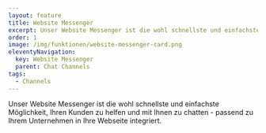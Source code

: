 ```yaml
---
layout: feature
title: Website Messenger
excerpt: Unser Website Messenger ist die wohl schnellste und einfachste Möglichkeit, Ihren Kunden zu helfen und mit Ihnen zu chatten - passend zu Ihrem Unternehmen in Ihre Webseite integriert.
order: 1
image: /img/funktionen/website-messenger-card.png
eleventyNavigation:
  key: Website Messenger
  parent: Chat Channels
tags:
  - Channels
---
```


Unser Website Messenger ist die wohl schnellste und einfachste Möglichkeit, Ihren Kunden zu helfen und mit Ihnen zu chatten - passend zu Ihrem Unternehmen in Ihre Webseite integriert.
